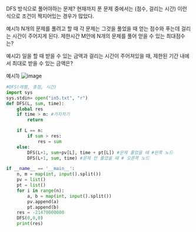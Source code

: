 DFS 방식으로 풀어야하는 문제?
현재까지 푼 문제 중에서는 (점수, 걸리는 시간) 이런식으로 조건이 짝지어있는 경우가 많았다.

예시1) N개의 문제를 풀려고 할 때 각 문제는 그것을 풀었을 때 얻는 점수와 푸는데 걸리는 시간이 주어지게 된다. 
제한시간 M안에 N개의 문제를 풀어 얻을 수 있는 최대점수는?

예시2) 일을 할 때 받을 수 있는 금액과 걸리는 시간이 주어져있을 때, 
제한된 기간 내에서 최대로 받을 수 있는 금액은?

예시1)
![image](https://user-images.githubusercontent.com/73813367/118907093-e16a4c80-b959-11eb-96e0-a037c4dc9232.png)

```python
#DFS(레벨, 총점, 시간)
import sys
sys.stdin= open("in5.txt", "r")
def DFS(L, sum, time):
    global res 
    if time > m: #가지치기
        return

    if L == n:
        if sum > res:
            res = sum
    else:
        DFS(L+1, sum+pv[L], time + pt[L]) #문제 풀었을 때 #왼쪽 노드
        DFS(L+1, sum, time) #문제 안 풀었을 때 # 오른쪽 노드

if __name__ == '__main__':
    n, m = map(int, input().split())
    pv = list()
    pt = list()
    for i in range(n):
        a, b = map(int, input().split())
        pv.append(a)
        pt.append(b)
    res = -21470000000
    DFS(0,0,0)
    print(res)
```
